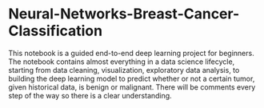 # Neural-Networks-Breast-Cancer-Classification
This notebook is a guided end-to-end deep learning project for beginners. The notebook contains almost everything in a data science lifecycle, starting from data cleaning, visualization, exploratory data analysis, to building the deep learning model to predict whether or not a certain tumor, given historical data, is benign or malignant. There will be comments every step of the way so there is a clear understanding.
